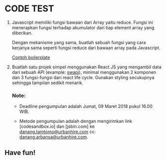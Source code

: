 # CODE TEST

1. Javascript memiliki fungsi bawaan dari Array yaitu reduce. Fungsi ini menerapkan fungsi terhadap akumulator dari tiap element array yang diberikan. 

   Dengan mekanisme yang sama, buatlah sebuah fungsi yang cara kerjanya sama seperti fungsi reduce dari bawaan array pada Javascript.

   [Contoh boilerplate](http://jsbin.com/soqizuk/2/edit?js,output)

2. Buatlah satu projek simpel menggunakan React JS yang mengambil data dari sebuah API (example: [swapi](https://swapi.co/)),  minimal menggunakan 2 komponen dan 3 fungsi-fungsi dari react life cycle. Gunakan styling secukupnya sehingga tampilan sedikit menarik.

   ### Note:
   + Deadline pengumpulan adalah Jumat, 09 Maret 2018 pukul 16.00 WIB. 
   
   + Metode pengumpulan adalah dengan mengirimkan link [codesandbox.io] dan [jsbin.com] ke danang.tamtomo@urbanhire.com cc: danang.arbansa@urbanhire.com.

## Have fun!

